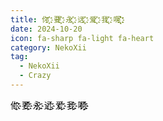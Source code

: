 ```yaml
---
title: 你҉҉҈ 要҉҉҈ 永҉҉҈ 远҉҉҈ 爱҉҉҈ 我҉҉҈ 啊҉҉҈҉҉҈
date: 2024-10-20
icon: fa-sharp fa-light fa-heart
category: NekoXii
tag:
  - NekoXii
  - Crazy
---
```

你҉҉҈ 要҉҉҈ 永҉҉҈ 远҉҉҈ 爱҉҉҈ 我҉҉҈ 啊҉҉҈҉҉҈
